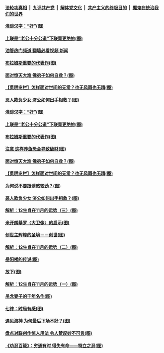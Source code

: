 ####  [法轮功真相](../../../../basic/blob/master/README.md?t=11032131) &nbsp;|&nbsp; [九评共产党](../../../../9ping.md/blob/master/README.md?t=11032131) &nbsp;|&nbsp; [解体党文化](../../../../jtdwh.md/blob/master/README.md?t=11032131)  &nbsp;|&nbsp; [共产主义的终极目的](../../../../gczydzjmd.md/blob/master/README.md?t=11032131) &nbsp;|&nbsp; [魔鬼在统治我们的世界](../../../../mgztzwmdsj.md/blob/master/README.md?t=11032131) 

#### [浅谈汉字：“好”﻿(图)](../pages/p7/1020282.md?t=11032131) 

#### [上联是“老公十分公道”下联竟更绝妙(图)](../pages/p7/1020283.md?t=11032131) 

#### [油管热门频道 翻墙必看视频 新闻](http://129.146.143.75:81/youtube.html?11032131)

#### [布拉姆斯重要的代表作(图)](../pages/p7/1016191.md?t=11032131) 

#### [面对惊天大难 佛弟子如何自救？(图)](../pages/p7/1020621.md?t=11032131) 

#### [【贯明专栏】怎样面对世间的无常？也无风雨也无晴(图)](../pages/p7/1018840.md?t=11032131) 

#### [恶人欺负少女 济公如何出手相救？(图)](../pages/p7/1019281.md?t=11032131) 

#### [浅谈汉字：“好”﻿(图)](../pages/p7/1020282.md?t=11032131) 

#### [上联是“老公十分公道”下联竟更绝妙(图)](../pages/p7/1020283.md?t=11032131) 

#### [布拉姆斯重要的代表作(图)](../pages/p7/1016191.md?t=11032131) 

#### [注意 这样养鱼恐会导致破财(图)](../pages/p7/1018601.md?t=11032131) 

#### [面对惊天大难 佛弟子如何自救？(图)](../pages/p7/1020621.md?t=11032131) 

#### [【贯明专栏】怎样面对世间的无常？也无风雨也无晴(图)](../pages/p7/1018840.md?t=11032131) 

#### [为何说不要跟诱惑较劲？(图)](../pages/p7/1020264.md?t=11032131) 

#### [恶人欺负少女 济公如何出手相救？(图)](../pages/p7/1019281.md?t=11032131) 

#### [解析：12生肖在11月的运势（三）(图)](../pages/p7/1020454.md?t=11032131) 

#### [米开朗基罗〈大卫像〉的启示(图)](../pages/p7/1019831.md?t=11032131) 

#### [创世主辉煌的圣境－－创世(图)](../pages/p7/1019194.md?t=11032131) 

#### [解析：12生肖在11月的运势（二）(图)](../pages/p7/1020442.md?t=11032131) 

#### [岳阳楼的传说(图)](../pages/p7/1020358.md?t=11032131) 

#### [放下(图)](../pages/p7/1020258.md?t=11032131) 

#### [解析：12生肖在11月的运势（一）(图)](../pages/p7/1020435.md?t=11032131) 

#### [吊念妻子的千年名作(图)](../pages/p7/1020277.md?t=11032131) 

#### [七律：时局有感(图)](../pages/p7/1020361.md?t=11032131) 

#### [遇见海神 为何最后下场不好？(图)](../pages/p7/1020261.md?t=11032131) 

#### [盘点对联创作惊人用法 令人赞叹妙不可言(图)](../pages/p7/1019773.md?t=11032131) 

#### [《劝忍百箴》：穷通有时 得失有命——特立之忍(图)](../pages/p7/1020284.md?t=11032131) 

<img src='http://gfw-breaker.win/goodnews/indexes/p7.md' width='0px' height='0px'/>
